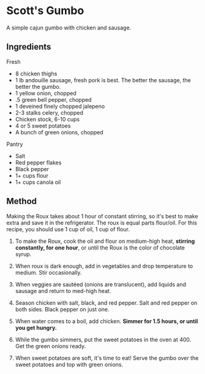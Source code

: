 # Scott's Gumbo

A simple cajun gumbo with chicken and sausage. 

Ingredients
-----------
Fresh
* 8 chicken thighs
* 1 lb andouille sausage, fresh pork is best. The better the sausage, the better the gumbo.
* 1 yellow onion, chopped 
* .5 green bell pepper, chopped
* 1 deveined finely chopped jalepeno
* 2-3 stalks celery, chopped
* Chicken stock, 6-10 cups
* 4 or 5 sweet potatoes 
* A bunch of green onions, chopped

Pantry
* Salt
* Red pepper flakes
* Black pepper
* 1+ cups flour
* 1+ cups canola oil

Method
------

Making the Roux takes about 1 hour of constant stirring, so it's best to make extra and save it in the refrigerator. The roux is equal parts flour/oil. For this recipe, you should use 1 cup of oil, 1 cup of flour.

1. To make the Roux, cook the oil and flour on medium-high heat, **stirring constantly, for one hour**, or until the Roux is the color of chocolate syrup.

2. When roux is dark enough, add in vegetables and drop temperature to medium. Stir occasionally. 

3. When veggies are sautéed (onions are translucent), add liquids and sausage and return to med-high heat.

4. Season chicken with salt, black, and red pepper. Salt and red pepper on both sides. Black pepper on just one.

5. When water comes to a boil, add chicken. **Simmer for 1.5 hours, or until you get hungry.**

6. While the gumbo simmers, put the sweet potatoes in the oven at 400. Get the green onions ready.

7. When sweet potatoes are soft, it's time to eat! Serve the gumbo over the sweet potatoes and top with green onions.
